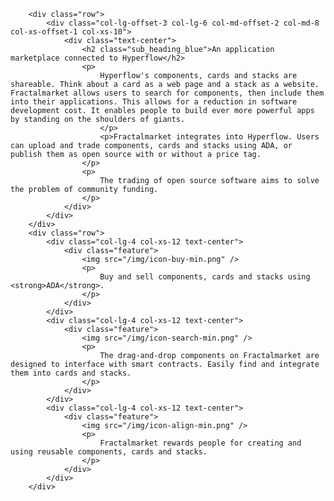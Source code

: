         <div class="row">
            <div class="col-lg-offset-3 col-lg-6 col-md-offset-2 col-md-8 col-xs-offset-1 col-xs-10">
                <div class="text-center">
                    <h2 class="sub_heading_blue">An application marketplace connected to Hyperflow</h2>
                    <p>
                        Hyperflow's components, cards and stacks are shareable. Think about a card as a web page and a stack as a website.                         Fractalmarket allows users to search for components, then include them into their applications. This allows for a reduction in software development cost. It enables people to build ever more powerful apps by standing on the shoulders of giants.
                        </p>
                        <p>Fractalmarket integrates into Hyperflow. Users can upload and trade components, cards and stacks using ADA, or publish them as open source with or without a price tag.
                    </p>
                    <p>
                        The trading of open source software aims to solve the problem of community funding.
                    </p>
                </div>
            </div>
        </div>
        <div class="row">
            <div class="col-lg-4 col-xs-12 text-center">
                <div class="feature">
                    <img src="/img/icon-buy-min.png" />
                    <p>
                        Buy and sell components, cards and stacks using <strong>ADA</strong>.
                    </p>
                </div>
            </div>
            <div class="col-lg-4 col-xs-12 text-center">
                <div class="feature">
                    <img src="/img/icon-search-min.png" />
                    <p>
                        The drag-and-drop components on Fractalmarket are designed to interface with smart contracts. Easily find and integrate them into cards and stacks.
                    </p>
                </div>
            </div>
            <div class="col-lg-4 col-xs-12 text-center">
                <div class="feature">
                    <img src="/img/icon-align-min.png" />
                    <p>
                        Fractalmarket rewards people for creating and using reusable components, cards and stacks.
                    </p>
                </div>
            </div>
        </div>
